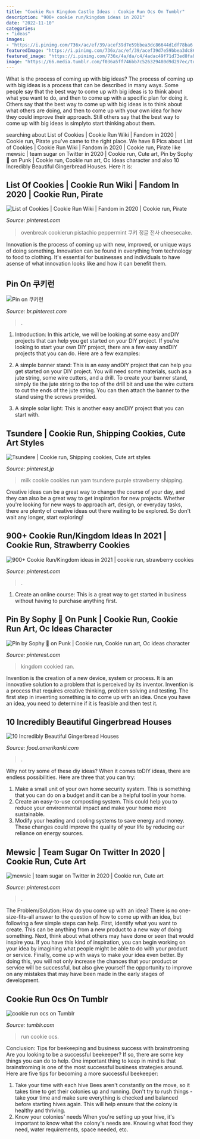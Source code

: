 ```yaml
---
title: "Cookie Run Kingdom Castle Ideas : Cookie Run Ocs On Tumblr"
description: "900+ cookie run/kingdom ideas in 2021"
date: "2022-11-10"
categories:
- "ideas"
images:
- "https://i.pinimg.com/736x/ac/ef/39/acef39d7e59bbea3dc86644d1df78ba6.jpg"
featuredImage: "https://i.pinimg.com/736x/ac/ef/39/acef39d7e59bbea3dc86644d1df78ba6.jpg"
featured_image: "https://i.pinimg.com/736x/4a/da/c4/4adac49f71d73ed8fab8fc89232cf707.jpg"
image: "https://66.media.tumblr.com/f036a5ff746bb7c526329480d9d297ec/tumblr_ppz3pkybNH1u3onbd_1280.png"
---
```



What is the process of coming up with big ideas?
The process of coming up with big ideas is a process that can be described in many ways. Some people say that the best way to come up with big ideas is to think about what you want to do, and then to come up with a specific plan for doing it. Others say that the best way to come up with big ideas is to think about what others are doing, and then to come up with your own idea for how they could improve their approach. Still others say that the best way to come up with big ideas is simplyto start thinking about them.

	

		
searching about List of Cookies | Cookie Run Wiki | Fandom in 2020 | Cookie run, Pirate you've came to the right place. We have 8 Pics about List of Cookies | Cookie Run Wiki | Fandom in 2020 | Cookie run, Pirate like mewsic | team sugar on Twitter in 2020 | Cookie run, Cute art, Pin by Sophy 🌺 on Punk | Cookie run, Cookie run art, Oc ideas character and also 10 Incredibly Beautiful Gingerbread Houses. Here it is:
		
    
## List Of Cookies | Cookie Run Wiki | Fandom In 2020 | Cookie Run, Pirate

<img loading=lazy src="https://i.pinimg.com/originals/30/a2/f8/30a2f8160e7228c6001ceb8d696f0195.png" onerror="this.onerror=null;this.src='https://tse2.mm.bing.net/th?id=OIP.lIK9vIXKFk0yax4IPlccIQAAAA&amp;pid=15.1';" alt="List of Cookies | Cookie Run Wiki | Fandom in 2020 | Cookie run, Pirate">

_Source: pinterest.com_

>ovenbreak cookierun pistachio peppermint 쿠키 정글 전사 cheesecake. 

	

Innovation is the process of coming up with new, improved, or unique ways of doing something. Innovation can be found in everything from technology to food to clothing. It's essential for businesses and individuals to have asense of what innovation looks like and how it can benefit them.

    
## Pin On 쿠키런

<img loading=lazy src="https://i.pinimg.com/736x/4a/da/c4/4adac49f71d73ed8fab8fc89232cf707.jpg" onerror="this.onerror=null;this.src='https://tse3.mm.bing.net/th?id=OIP.IzQhm3rjp6kkWAcXYO62WAHaHa&amp;pid=15.1';" alt="Pin on 쿠키런">

_Source: br.pinterest.com_

>. 

	

1) Introduction: In this article, we will be looking at some easy andDIY projects that can help you get started on your DIY project.
If you're looking to start your own DIY project, there are a few easy andDIY projects that you can do. Here are a few examples:
1) A simple banner stand: This is an easy andDIY project that can help you get started on your DIY project. You will need some materials, such as a jute string, some wire cutters, and a drill. To create your banner stand, simply tie the jute string to the top of the drill bit and use the wire cutters to cut the ends of the jute string. You can then attach the banner to the stand using the screws provided.

2) A simple solar light: This is another easy andDIY project that you can start with.

    
## Tsundere | Cookie Run, Shipping Cookies, Cute Art Styles

<img loading=lazy src="https://i.pinimg.com/736x/d2/6d/6e/d26d6e25175a1cc63fbb6b0b5e1ddc16.jpg" onerror="this.onerror=null;this.src='https://tse3.mm.bing.net/th?id=OIP.d6cOybcdcjv_r_l6LVwXDwHaHa&amp;pid=15.1';" alt="Tsundere | Cookie run, Shipping cookies, Cute art styles">

_Source: pinterest.jp_

>milk cookie cookies run yam tsundere purple strawberry shipping. 

	

Creative ideas can be a great way to change the course of your day, and they can also be a great way to get inspiration for new projects. Whether you're looking for new ways to approach art, design, or everyday tasks, there are plenty of creative ideas out there waiting to be explored. So don't wait any longer, start exploring!

    
## 900+ Cookie Run/Kingdom Ideas In 2021 | Cookie Run, Strawberry Cookies

<img loading=lazy src="https://i.pinimg.com/236x/92/64/d7/9264d7f06965b9c84dd027134440ac51.jpg" onerror="this.onerror=null;this.src='https://tse3.mm.bing.net/th?id=OIP.IiexkV-Ej2lSol59I7qM1AAAAA&amp;pid=15.1';" alt="900+ Cookie Run/Kingdom ideas in 2021 | cookie run, strawberry cookies">

_Source: pinterest.com_

>. 

	

1. Create an online course: This is a great way to get started in business without having to purchase anything first.

    
## Pin By Sophy 🌺 On Punk | Cookie Run, Cookie Run Art, Oc Ideas Character

<img loading=lazy src="https://i.pinimg.com/736x/87/69/35/8769353eb81f35a5919cae0510d3dbd0.jpg" onerror="this.onerror=null;this.src='https://tse4.mm.bing.net/th?id=OIP.UDOrNv2PTRFWso6VthBeOAHaJ4&amp;pid=15.1';" alt="Pin by Sophy 🌺 on Punk | Cookie run, Cookie run art, Oc ideas character">

_Source: pinterest.com_

>kingdom cookied ran. 

	

Invention is the creation of a new device, system or process. It is an innovative solution to a problem that is perceived by its inventor. Invention is a process that requires creative thinking, problem solving and testing. The first step in inventing something is to come up with an idea. Once you have an idea, you need to determine if it is feasible and then test it.

    
## 10 Incredibly Beautiful Gingerbread Houses

<img loading=lazy src="https://food.amerikanki.com/wp-content/uploads/2016/12/Cookie-Kingdom.jpg" onerror="this.onerror=null;this.src='https://tse1.mm.bing.net/th?id=OIP.vPnH0ea-1LvAOdP-9qGOuwHaHa&amp;pid=15.1';" alt="10 Incredibly Beautiful Gingerbread Houses">

_Source: food.amerikanki.com_

>. 

	

Why not try some of these diy ideas?
When it comes toDIY ideas, there are endless possibilities. Here are three that you can try: 
1) Make a small unit of your own home security system. This is something that you can do on a budget and it can be a helpful tool in your home.
2) Create an easy-to-use composting system. This could help you to reduce your environmental impact and make your home more sustainable.
3) Modify your heating and cooling systems to save energy and money. These changes could improve the quality of your life by reducing our reliance on energy sources.

    
## Mewsic | Team Sugar On Twitter In 2020 | Cookie Run, Cute Art

<img loading=lazy src="https://i.pinimg.com/736x/ac/ef/39/acef39d7e59bbea3dc86644d1df78ba6.jpg" onerror="this.onerror=null;this.src='https://tse2.mm.bing.net/th?id=OIP.bzslUy7F_GUdL0qX7uYepwHaE3&amp;pid=15.1';" alt="mewsic | team sugar on Twitter in 2020 | Cookie run, Cute art">

_Source: pinterest.com_

>. 

	

The Problem/Solution: How do you come up with an idea?
There is no one-size-fits-all answer to the question of how to come up with an idea, but following a few simple steps can help. First, identify what you want to create. This can be anything from a new product to a new way of doing something. Next, think about what others may have done or seen that would inspire you. If you have this kind of inspiration, you can begin working on your idea by imagining what people might be able to do with your product or service. Finally, come up with ways to make your idea even better. By doing this, you will not only increase the chances that your product or service will be successful, but also give yourself the opportunity to improve on any mistakes that may have been made in the early stages of development.

    
## Cookie Run Ocs On Tumblr

<img loading=lazy src="https://66.media.tumblr.com/f036a5ff746bb7c526329480d9d297ec/tumblr_ppz3pkybNH1u3onbd_1280.png" onerror="this.onerror=null;this.src='https://tse2.mm.bing.net/th?id=OIP.2gHUcUGNemOHoic40rzFXgHaFj&amp;pid=15.1';" alt="cookie run ocs on Tumblr">

_Source: tumblr.com_

>run cookie ocs. 

	

Conclusion: Tips for beekeeping and business success with brainstroming
Are you looking to be a successful beekeeper? If so, there are some key things you can do to help. One important thing to keep in mind is that brainstroming is one of the most successful business strategies around. Here are five tips for becoming a more successful beekeeper:

1. Take your time with each hive
Bees aren't constantly on the move, so it takes time to get their colonies up and running. Don't try to rush things - take your time and make sure everything is checked and balanced before starting hives again. This will help ensure that the colony is healthy and thriving.
2. Know your colonies' needs
When you're setting up your hive, it's important to know what the colony's needs are. Knowing what food they need, water requirements, space needed, etc.

